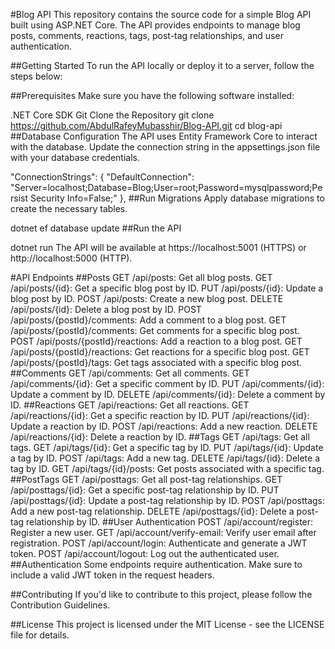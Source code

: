 #Blog API
This repository contains the source code for a simple Blog API built using ASP.NET Core. The API provides endpoints to manage blog posts, comments, reactions, tags, post-tag relationships, and user authentication.

##Getting Started
To run the API locally or deploy it to a server, follow the steps below:

##Prerequisites
Make sure you have the following software installed:

.NET Core SDK
Git
Clone the Repository
git clone https://github.com/AbdulRafeyMubasshir/Blog-API.git
cd blog-api
##Database Configuration
The API uses Entity Framework Core to interact with the database. Update the connection string in the appsettings.json file with your database credentials.

"ConnectionStrings": {
  "DefaultConnection": "Server=localhost;Database=Blog;User=root;Password=mysqlpassword;Persist Security Info=False;"
},
##Run Migrations
Apply database migrations to create the necessary tables.

dotnet ef database update
##Run the API

dotnet run
The API will be available at https://localhost:5001 (HTTPS) or http://localhost:5000 (HTTP).

#API Endpoints
##Posts
GET /api/posts: Get all blog posts.
GET /api/posts/{id}: Get a specific blog post by ID.
PUT /api/posts/{id}: Update a blog post by ID.
POST /api/posts: Create a new blog post.
DELETE /api/posts/{id}: Delete a blog post by ID.
POST /api/posts/{postId}/comments: Add a comment to a blog post.
GET /api/posts/{postId}/comments: Get comments for a specific blog post.
POST /api/posts/{postId}/reactions: Add a reaction to a blog post.
GET /api/posts/{postId}/reactions: Get reactions for a specific blog post.
GET /api/posts/{postId}/tags: Get tags associated with a specific blog post.
##Comments
GET /api/comments: Get all comments.
GET /api/comments/{id}: Get a specific comment by ID.
PUT /api/comments/{id}: Update a comment by ID.
DELETE /api/comments/{id}: Delete a comment by ID.
##Reactions
GET /api/reactions: Get all reactions.
GET /api/reactions/{id}: Get a specific reaction by ID.
PUT /api/reactions/{id}: Update a reaction by ID.
POST /api/reactions: Add a new reaction.
DELETE /api/reactions/{id}: Delete a reaction by ID.
##Tags
GET /api/tags: Get all tags.
GET /api/tags/{id}: Get a specific tag by ID.
PUT /api/tags/{id}: Update a tag by ID.
POST /api/tags: Add a new tag.
DELETE /api/tags/{id}: Delete a tag by ID.
GET /api/tags/{id}/posts: Get posts associated with a specific tag.
##PostTags
GET /api/posttags: Get all post-tag relationships.
GET /api/posttags/{id}: Get a specific post-tag relationship by ID.
PUT /api/posttags/{id}: Update a post-tag relationship by ID.
POST /api/posttags: Add a new post-tag relationship.
DELETE /api/posttags/{id}: Delete a post-tag relationship by ID.
##User Authentication
POST /api/account/register: Register a new user.
GET /api/account/verify-email: Verify user email after registration.
POST /api/account/login: Authenticate and generate a JWT token.
POST /api/account/logout: Log out the authenticated user.
##Authentication
Some endpoints require authentication. Make sure to include a valid JWT token in the request headers.

##Contributing
If you'd like to contribute to this project, please follow the Contribution Guidelines.

##License
This project is licensed under the MIT License - see the LICENSE file for details.
